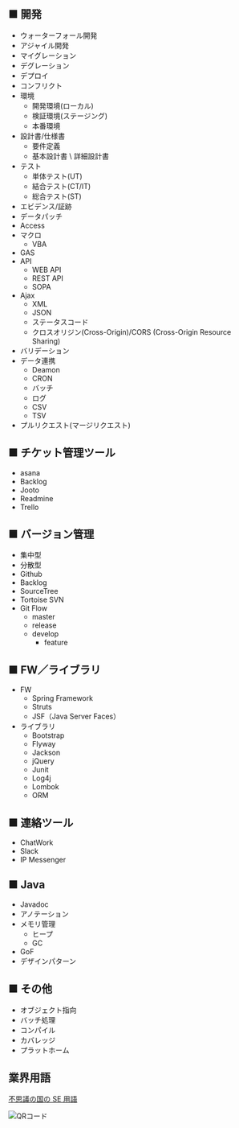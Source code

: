 ## ■ 開発

- ウォーターフォール開発
- アジャイル開発
- マイグレーション
- デグレーション
- デプロイ
- コンフリクト
- 環境
  - 開発環境(ローカル)
  - 検証環境(ステージング)
  - 本番環境
- 設計書/仕様書
  - 要件定義
  - 基本設計書 \ 詳細設計書
- テスト
  - 単体テスト(UT)
  - 結合テスト(CT/IT)
  - 総合テスト(ST)
- エビデンス/証跡
- データパッチ
- Access
- マクロ
  - VBA
- GAS
- API
  - WEB API
  - REST API
  - SOPA
- Ajax
  - XML
  - JSON
  - ステータスコード
  - クロスオリジン(Cross-Origin)/CORS (Cross-Origin Resource Sharing)
- バリデーション
- データ連携
  - Deamon
  - CRON
  - バッチ
  - ログ
  - CSV
  - TSV
- プルリクエスト(マージリクエスト)

## ■ チケット管理ツール

- asana
- Backlog
- Jooto
- Readmine
- Trello

## ■ バージョン管理

- 集中型
- 分散型
- Github
- Backlog
- SourceTree
- Tortoise SVN
- Git Flow
  - master
  - release
  - develop
    - feature

## ■ FW／ライブラリ

- FW
  - Spring Framework
  - Struts
  - JSF（Java Server Faces）
- ライブラリ
  - Bootstrap
  - Flyway
  - Jackson
  - jQuery
  - Junit
  - Log4j
  - Lombok
  - ORM

## ■ 連絡ツール

- ChatWork
- Slack
- IP Messenger

## ■ Java

- Javadoc
- アノテーション
- メモリ管理
  - ヒープ
  - GC
- GoF
- デザインパターン

## ■ その他

- オブジェクト指向
- バッチ処理
- コンパイル
- カバレッジ
- プラットホーム

## 業界用語

[不思議の国の SE 用語](https://qiita.com/t_nakayama0714/items/478a8ed3a9ae143ad854)

![QRコード](D:\User\Pictures\QR_294595.png)
